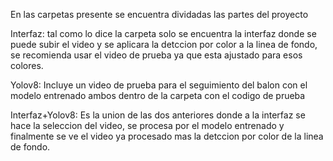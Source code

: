 En las carpetas presente se encuentra dividadas las partes del proyecto

Interfaz: tal como lo dice la carpeta solo se encuentra la interfaz donde se puede subir el video y se aplicara la detccion por color a la linea de fondo, se recomienda usar el video de prueba ya que esta ajustado para esos colores.

Yolov8: Incluye un video de prueba para el seguimiento del balon con el modelo entrenado ambos dentro de la carpeta con el codigo de prueba

Interfaz+Yolov8: Es la union de las dos anteriores donde a la interfaz se hace la seleccion del video, se procesa por el modelo entrenado y finalmente se ve el video ya procesado mas la detccion por color de la linea de fondo.
